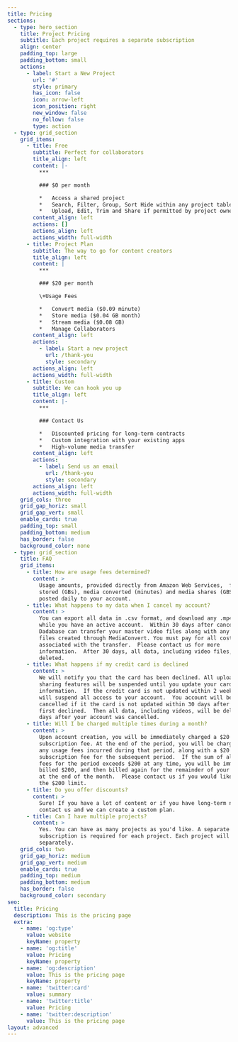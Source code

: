 ```yaml
---
title: Pricing
sections:
  - type: hero_section
    title: Project Pricing
    subtitle: Each project requires a separate subscription
    align: center
    padding_top: large
    padding_bottom: small
    actions:
      - label: Start a New Project
        url: '#'
        style: primary
        has_icon: false
        icon: arrow-left
        icon_position: right
        new_window: false
        no_follow: false
        type: action
  - type: grid_section
    grid_items:
      - title: Free
        subtitle: Perfect for collaborators
        title_align: left
        content: |-
          ***

          ### $0 per month

          *   Access a shared project
          *   Search, Filter, Group, Sort Hide within any project table
          *   Upload, Edit, Trim and Share if permitted by project owner
        content_align: left
        actions: []
        actions_align: left
        actions_width: full-width
      - title: Project Plan
        subtitle: The way to go for content creators
        title_align: left
        content: |
          ***

          ### $20 per month

          \+Usage Fees

          *   Convert media ($0.09 minute)
          *   Store media ($0.04 GB month)
          *   Stream media ($0.08 GB)
          *   Manage Collaborators
        content_align: left
        actions:
          - label: Start a new project
            url: /thank-you
            style: secondary
        actions_align: left
        actions_width: full-width
      - title: Custom
        subtitle: We can hook you up
        title_align: left
        content: |-
          ***

          ### Contact Us

          *   Discounted pricing for long-term contracts
          *   Custom integration with your existing apps
          *   High-volume media transfer
        content_align: left
        actions:
          - label: Send us an email
            url: /thank-you
            style: secondary
        actions_align: left
        actions_width: full-width
    grid_cols: three
    grid_gap_horiz: small
    grid_gap_vert: small
    enable_cards: true
    padding_top: small
    padding_bottom: medium
    has_border: false
    background_color: none
  - type: grid_section
    title: FAQ
    grid_items:
      - title: How are usage fees determined?
        content: >
          Usage amounts, provided directly from Amazon Web Services,  for media
          stored (GBs), media converted (minutes) and media shares (GBS) are
          posted daily to your account.
      - title: What happens to my data when I cancel my account?
        content: >
          You can export all data in .csv format, and download any .mp4 file,
          while you have an active account.  Within 30 days after cancellation,
          Dadabase can transfer your master video files along with any .mp4
          files created through MediaConvert. You must pay for all costs
          associated with the transfer.  Please contact us for more
          information.  After 30 days, all data, including video files, will be
          deleted.
      - title: What happens if my credit card is declined
        content: >
          We will notify you that the card has been declined. All upload and
          sharing features will be suspended until you update your card
          information.  If the credit card is not updated within 2 weeks, we
          will suspend all access to your account.  You account will be
          cancelled if it the card is not updated within 30 days after it was
          first declined.  Then all data, including videos, will be deleted 30
          days after your account was cancelled.
      - title: Will I be charged multiple times during a month?
        content: >
          Upon account creation, you will be immediately charged a $20
          subscription fee. At the end of the period, you will be charged for
          any usage fees incurred during that period, along with a $20
          subscription fee for the subsequent period.  If the sum of all usage
          fees for the period exceeds $200 at any time, you will be immediately
          billed $200, and then billed again for the remainder of your invoice
          at the end of the month.  Please contact us if you would like to raise
          the $200 limit.
      - title: Do you offer discounts?
        content: >
          Sure! If you have a lot of content or if you have long-term needs,
          contact us and we can create a custom plan.
      - title: Can I have multiple projects?
        content: >
          Yes. You can have as many projects as you'd like. A separate monthly
          subscription is required for each project. Each project will be billed
          separately.
    grid_cols: two
    grid_gap_horiz: medium
    grid_gap_vert: medium
    enable_cards: true
    padding_top: medium
    padding_bottom: medium
    has_border: false
    background_color: secondary
seo:
  title: Pricing
  description: This is the pricing page
  extra:
    - name: 'og:type'
      value: website
      keyName: property
    - name: 'og:title'
      value: Pricing
      keyName: property
    - name: 'og:description'
      value: This is the pricing page
      keyName: property
    - name: 'twitter:card'
      value: summary
    - name: 'twitter:title'
      value: Pricing
    - name: 'twitter:description'
      value: This is the pricing page
layout: advanced
---
```

